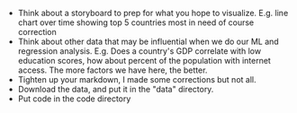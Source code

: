 * Think about a storyboard to prep for what you hope to visualize.  E.g. line chart over time showing top 5 countries most in need of course correction
* Think about other data that may be influential when we do our ML and regression analysis.  E.g. Does a country's GDP correlate with low education scores, how about percent of the population with internet access.  The more factors we have here, the better.
* Tighten up your markdown, I made some corrections but not all.
* Download the data, and put it in the "data" directory.
* Put code in the code directory
